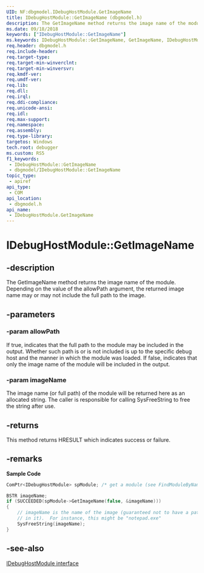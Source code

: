 ```yaml
---
UID: NF:dbgmodel.IDebugHostModule.GetImageName
title: IDebugHostModule::GetImageName (dbgmodel.h)
description: The GetImageName method returns the image name of the module.
ms.date: 09/18/2018
keywords: ["IDebugHostModule::GetImageName"]
ms.keywords: IDebugHostModule::GetImageName, GetImageName, IDebugHostModule.GetImageName, IDebugHostModule::GetImageName, IDebugHostModule.GetImageName
req.header: dbgmodel.h
req.include-header: 
req.target-type: 
req.target-min-winverclnt: 
req.target-min-winversvr: 
req.kmdf-ver: 
req.umdf-ver: 
req.lib: 
req.dll: 
req.irql: 
req.ddi-compliance: 
req.unicode-ansi: 
req.idl: 
req.max-support: 
req.namespace: 
req.assembly: 
req.type-library: 
targetos: Windows
tech.root: debugger
ms.custom: RS5
f1_keywords:
 - IDebugHostModule::GetImageName
 - dbgmodel/IDebugHostModule::GetImageName
topic_type:
 - apiref
api_type:
 - COM
api_location:
 - dbgmodel.h
api_name:
 - IDebugHostModule.GetImageName
---
```


# IDebugHostModule::GetImageName


## -description

The GetImageName method returns the image name of the module. Depending on the value of the allowPath argument, the returned image name may or may not include the full path to the image.

## -parameters

### -param allowPath

If true, indicates that the full path to the module may be included in the output. Whether such path is or is not included is up to the specific debug host and the manner in which the module was loaded. If false, indicates that only the image name of the module will be included in the output.

### -param imageName

The image name (or full path) of the module will be returned here as an allocated string. The caller is responsible for calling SysFreeString to free the string after use.

## -returns

This method returns HRESULT which indicates success or failure.

## -remarks

**Sample Code**

```cpp
ComPtr<IDebugHostModule> spModule; /* get a module (see FindModuleByName) */

BSTR imageName;
if (SUCCEEDED(spModule->GetImageName(false, &imageName)))
{
    // imageName is the name of the image (guaranteed not to have a path 
    // in it).  For instance, this might be "notepad.exe"
    SysFreeString(imageName);
}
```

## -see-also

[IDebugHostModule interface](nn-dbgmodel-idebughostmodule.md)

